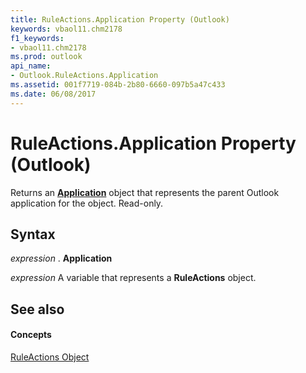 ```yaml
---
title: RuleActions.Application Property (Outlook)
keywords: vbaol11.chm2178
f1_keywords:
- vbaol11.chm2178
ms.prod: outlook
api_name:
- Outlook.RuleActions.Application
ms.assetid: 001f7719-084b-2b80-6660-097b5a47c433
ms.date: 06/08/2017
---
```



# RuleActions.Application Property (Outlook)

Returns an **[Application](application-object-outlook.md)** object that represents the parent Outlook application for the object. Read-only.


## Syntax

 _expression_ . **Application**

 _expression_ A variable that represents a **RuleActions** object.


## See also


#### Concepts


[RuleActions Object](ruleactions-object-outlook.md)

